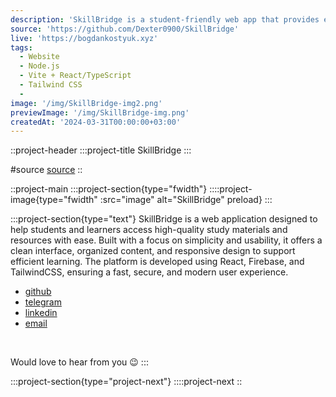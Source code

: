 ```yaml
---
description: 'SkillBridge is a student-friendly web app that provides easy access to curated study materials, built with React, Firebase, and TailwindCSS for a seamless learning experience.'
source: 'https://github.com/Dexter0900/SkillBridge'
live: 'https://bogdankostyuk.xyz'
tags:
  - Website
  - Node.js
  - Vite + React/TypeScript
  - Tailwind CSS
  -
image: '/img/SkillBridge-img2.png'
previewImage: '/img/SkillBridge-img.png'
createdAt: '2024-03-31T00:00:00+03:00'
---
```


::project-header
:::project-title
SkillBridge
:::

#source
[source](https://github.com/Dexter0900/SkillBridge)
::

::project-main
:::project-section{type="fwidth"}
::::project-image{type="fwidth" :src="image" alt="SkillBridge" preload}
:::

:::project-section{type="text"}
SkillBridge is a web application designed to help students and learners access high-quality study materials and resources with ease. Built with a focus on simplicity and usability, it offers a clean interface, organized content, and responsive design to support efficient learning. The platform is developed using React, Firebase, and TailwindCSS, ensuring a fast, secure, and modern user experience.

- [github](https://github.com/Dexter0900/SkillBridge)
- [telegram](https://t.me/Preet_Rajput_9000)
- [linkedin](https://www.linkedin.com/in/preet-kumar-59004625a/)
- [email](mailto:preet451383@gmail.com)

<br />

Would love to hear from you :wink:
:::

:::project-section{type="project-next"}
::::project-next
::
